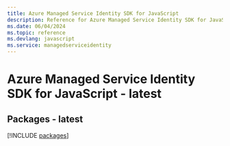 ```yaml
---
title: Azure Managed Service Identity SDK for JavaScript
description: Reference for Azure Managed Service Identity SDK for JavaScript
ms.date: 06/04/2024
ms.topic: reference
ms.devlang: javascript
ms.service: managedserviceidentity
---
```

# Azure Managed Service Identity SDK for JavaScript - latest
## Packages - latest
[!INCLUDE [packages](managed-service-identity-index.md)]